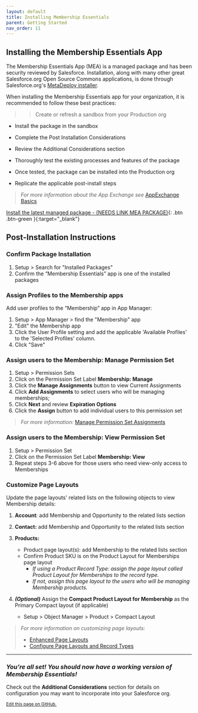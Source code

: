 ```yaml
---
layout: default
title: Installing Membership Essentials
parent: Getting Started
nav_order: 11
---
```


## Installing the Membership Essentials App

The Membership Essentials App (MEA) is a managed package and has been security reviewed by Salesforce. Installation, along with many other great Salesforce.org Open Source Commons applications, is done through Salesforce.org's [MetaDeploy installer](https://github.com/SFDO-Tooling/MetaDeploy).

When installing the Membership Essentials app for your organization, it is recommended to follow these best practices:
>> Create or refresh a sandbox from your Production org
* Install the package in the sandbox
* Complete the Post Installation Considerations
* Review the Additional Considerations section
* Thoroughly test the existing processes and features of the package
  
* Once tested, the package can be installed into the Production org
* Replicate the applicable post-install steps
>
>  *For more information about the App Exchange see* [AppExchange Basics](https://trailhead.salesforce.com/content/learn/modules/appexchange_basics)
>

[Install the latest managed package - (NEEDS LINK MEA PACKAGE)](https://install.salesforce.org/products/SummitEventsApp/latest){: .btn .btn-green }{:target="_blank"}

## Post-Installation Instructions

### Confirm Package Installation
  1. Setup > Search for "Installed Packages"
  2. Confirm the “Membership Essentials” app is one of the installed packages

### Assign Profiles to the Membership apps
Add user profiles to the “Membership” app in App Manager:
  1. Setup > App Manager > find the "Membership" app
  2. "Edit" the Membership app
  3. Click the User Profile setting and add the applicable 'Available Profiles' to the 'Selected Profiles' column.
  4. Click "Save"

### Assign users to the Membership: Manage Permission Set
  1. Setup > Permission Sets 
  2. Click on the Permission Set Label **Membership: Manage**
  3. Click the **Manage Assignments** button to view Current Assignments
  4. Click **Add Assignments** to select users who will be managing memberships; 
  5. Click **Next** and review **Expiration Options**
  6. Click the **Assign** button to add individual users to this permission set

>
> *For more information:* [Manage Permission Set Assignments](https://help.salesforce.com/s/articleView?id=sf.perm_sets_manage_assignments.htm&type=5)
>

### Assign users to the Membership: View Permission Set
  1. Setup > Permission Set
  2. Click on the Permission Set Label **Membership: View**
  3. Repeat steps 3-6 above for those users who need view-only access to Memberships

### Customize Page Layouts
Update the page layouts' related lists on the following objects to view Membership details:
  1. **Account**: add Membership and Opportunity to the related lists section
  2. **Contact:** add Membership and Opportunity to the related lists section
  3. **Products:**
     - Product page layout(s): add Membership to the related lists section
     - Confirm Product SKU is on the Product Layout for Memberships page layout
        - *If using a Product Record Type: assign the page layout called Product Layout for Memberships to the record type.*
        - *If not, assign this page layout to the users who will be managing Membership products.*

  6. ***(Optional)*** Assign the **Compact Product Layout for Membership** as the Primary Compact layout (if applicable)
      - Setup > Object Manager > Product > Compact Layout

  >
  > *For more information on customizing page layouts:*
  > - [Enhanced Page Layouts](https://help.salesforce.com/s/articleView?language=en_US&id=sf.customize_layoutcustomize_pd.htm&type=5)
  > - [Configure Page Layouts and Record Types](https://trailhead.salesforce.com/content/learn/modules/lightning-knowledge-setup-and-customization/configure-page-layouts-and-record-types)
>

----
### *You're all set! You should now have a working version of Membership Essentials!*

Check out the **Additional Considerations** section for details on configuration you may want to incorporate into your Salesforce org.

 
<footer>
   <a href="https://github.com/SFDO-Community-Sprints/MembershipSchemaAndBenefits-Documentation/edit/main/docs/Getting-Started/Installing.md" style="font-size: smaller;">Edit this page on GitHub.</a>
</footer>
